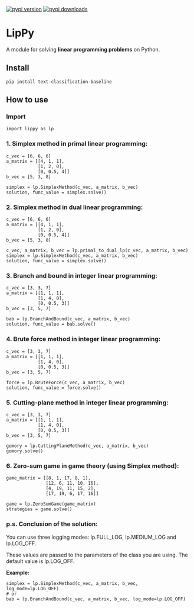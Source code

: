 [![pypi version](https://img.shields.io/pypi/v/lippy)](https://pypi.org/project/lippy)
[![pypi downloads](https://img.shields.io/pypi/dm/lippy)](https://pypi.org/project/lippy)

# LipPy
A module for solving **linear programming problems** on Python.

## Install
```shell script
pip install text-classification-baseline
```

## How to use

### Import
```python3
import lippy as lp
```

### 1. Simplex method in primal linear programming:
```python3
c_vec = [6, 6, 6]
a_matrix = [[4, 1, 1],
            [1, 2, 0],
            [0, 0.5, 4]]
b_vec = [5, 3, 8]

simplex = lp.SimplexMethod(c_vec, a_matrix, b_vec)
solution, func_value = simplex.solve()
```

### 2. Simplex method in dual linear programming:
```python3
c_vec = [6, 6, 6]
a_matrix = [[4, 1, 1],
            [1, 2, 0],
            [0, 0.5, 4]]
b_vec = [5, 3, 8]

c_vec, a_matrix, b_vec = lp.primal_to_dual_lp(c_vec, a_matrix, b_vec)
simplex = lp.SimplexMethod(c_vec, a_matrix, b_vec)
solution, func_value = simplex.solve()
```
### 3. Branch and bound in integer linear programming:
```python3
c_vec = [3, 3, 7]
a_matrix = [[1, 1, 1],
            [1, 4, 0],
            [0, 0.5, 3]]
b_vec = [3, 5, 7]

bab = lp.BranchAndBound(c_vec, a_matrix, b_vec)
solution, func_value = bab.solve()
```

### 4. Brute force method in integer linear programming:
```python3
c_vec = [3, 3, 7]
a_matrix = [[1, 1, 1],
            [1, 4, 0],
            [0, 0.5, 3]]
b_vec = [3, 5, 7]

force = lp.BruteForce(c_vec, a_matrix, b_vec)
solution, func_value = force.solve()
```

### 5. Cutting-plane method in integer linear programming:
```python3
c_vec = [3, 3, 7]
a_matrix = [[1, 1, 1],
            [1, 4, 0],
            [0, 0.5, 3]]
b_vec = [3, 5, 7]

gomory = lp.CuttingPlaneMethod(c_vec, a_matrix, b_vec)
gomory.solve()
```

### 6. Zero-sum game in game theory (using Simplex method):
```python3
game_matrix = [[8, 1, 17, 8, 1],
               [12, 6, 11, 10, 16],
               [4, 19, 11, 15, 2],
               [17, 19, 6, 17, 16]]

game = lp.ZeroSumGame(game_matrix)
strategies = game.solve()
```

### p.s. Conclusion of the solution:

You can use three logging modes: lp.FULL_LOG, lp.MEDIUM_LOG and lp.LOG_OFF.

These values are passed to the parameters of the class you are using.
The default value is lp.LOG_OFF.

**Example:**
```python3
simplex = lp.SimplexMethod(c_vec, a_matrix, b_vec, log_mode=lp.LOG_OFF)
# or
bab = lp.BranchAndBound(c_vec, a_matrix, b_vec, log_mode=lp.LOG_OFF)
```

